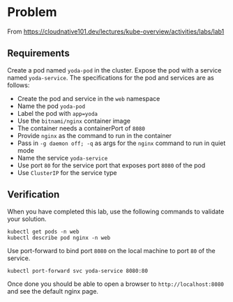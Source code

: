 # Problem

From https://cloudnative101.dev/lectures/kube-overview/activities/labs/lab1

## Requirements

Create a pod named `yoda-pod` in the cluster. Expose the pod with a service named `yoda-service`.
The specifications for the pod and services are as follows:

- Create the pod and service in the `web` namespace
- Name the pod `yoda-pod`
- Label the pod with `app=yoda`
- Use the `bitnami/nginx` container image
- The container needs a containerPort of `8080`
- Provide `nginx` as the command to run in the container
- Pass in `-g daemon off; -q` as args for the `nginx` command to run in quiet mode
- Name the service `yoda-service`
- Use port `80` for the service port that exposes port `8080` of the pod
- Use `ClusterIP` for the service type

## Verification

When you have completed this lab, use the following commands to validate your solution.

```shell
kubectl get pods -n web
kubectl describe pod nginx -n web
```

Use port-forward to bind port `8080` on the local machine to port `80` of the service.

```shell
kubectl port-forward svc yoda-service 8080:80
```

Once done you should be able to open a browser to `http://localhost:8080` and see the default
nginx page.
